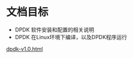 # 文档目标

- DPDK 软件安装和配置的相关说明
- DPDK 在Linux环境下编译，以及DPDK程序运行

[dpdk-v1.0.html](../../_static/dpdk-v1.0.html)

